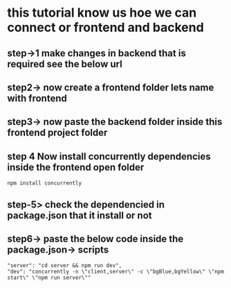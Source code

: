 # this tutorial know us hoe we can connect or frontend and backend 
## step->1 make changes in backend that is required see the below url 


## step2-> now create a frontend folder lets name with frontend 
## step3-> now paste the backend folder inside this frontend project folder 
## step 4 Now install concurrently dependencies inside the frontend open folder 
```
npm install concurrently
```
## step-5> check the dependencied in package.json that it install or not 
## step6-> paste the below code inside the package.json->  scripts
```
"server": "cd server && npm run dev",
"dev": "concurrently -n \"client,server\" -c \"bgBlue,bgYellow\" \"npm start\" \"npm run server\""
```
